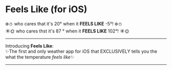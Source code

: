 # Feels Like (for iOS)
:snowflake::snowman: who cares that it's 20° when it **FEELS LIKE** -5°! :snowflake::snowman:  
:sunny::sun_with_face: who cares thst it's 87 ° when it **FEELS LIKE** 102°! :sunny::sun_with_face:   

<hr>

Introducing **Feels Like**:  
:sparkles:The first and only weather app for iOS that EXCLUSIVELY tells you the what the temperature *feels like*:sparkles:
<hr>
